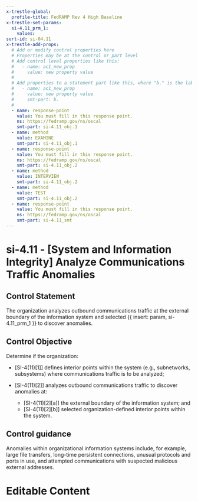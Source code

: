 ```yaml
---
x-trestle-global:
  profile-title: FedRAMP Rev 4 High Baseline
x-trestle-set-params:
  si-4.11_prm_1:
    values:
sort-id: si-04.11
x-trestle-add-props:
  # Add or modify control properties here
  # Properties may be at the control or part level
  # Add control level properties like this:
  #   - name: ac1_new_prop
  #     value: new property value
  #
  # Add properties to a statement part like this, where "b." is the label of the target statement part
  #   - name: ac1_new_prop
  #     value: new property value
  #     smt-part: b.
  #
  - name: response-point
    value: You must fill in this response point.
    ns: https://fedramp.gov/ns/oscal
    smt-part: si-4.11_obj.1
  - name: method
    value: EXAMINE
    smt-part: si-4.11_obj.1
  - name: response-point
    value: You must fill in this response point.
    ns: https://fedramp.gov/ns/oscal
    smt-part: si-4.11_obj.2
  - name: method
    value: INTERVIEW
    smt-part: si-4.11_obj.2
  - name: method
    value: TEST
    smt-part: si-4.11_obj.2
  - name: response-point
    value: You must fill in this response point.
    ns: https://fedramp.gov/ns/oscal
    smt-part: si-4.11_smt
---
```


# si-4.11 - \[System and Information Integrity\] Analyze Communications Traffic Anomalies

## Control Statement

The organization analyzes outbound communications traffic at the external boundary of the information system and selected {{ insert: param, si-4.11_prm_1 }} to discover anomalies.

## Control Objective

Determine if the organization:

- \[SI-4(11)[1]\] defines interior points within the system (e.g., subnetworks, subsystems) where communications traffic is to be analyzed;

- \[SI-4(11)[2]\] analyzes outbound communications traffic to discover anomalies at:

  - \[SI-4(11)[2][a]\] the external boundary of the information system; and
  - \[SI-4(11)[2][b]\] selected organization-defined interior points within the system.

## Control guidance

Anomalies within organizational information systems include, for example, large file transfers, long-time persistent connections, unusual protocols and ports in use, and attempted communications with suspected malicious external addresses.

# Editable Content

<!-- Make additions and edits below -->
<!-- The above represents the contents of the control as received by the profile, prior to additions. -->
<!-- If the profile makes additions to the control, they will appear below. -->
<!-- The above markdown may not be edited but you may edit the content below, and/or introduce new additions to be made by the profile. -->
<!-- If there is a yaml header at the top, parameter values may be edited. Use --set-parameters to incorporate the changes during assembly. -->
<!-- The content here will then replace what is in the profile for this control, after running profile-assemble. -->
<!-- The added parts in the profile for this control are below.  You may edit them and/or add new ones. -->
<!-- Each addition must have a heading either of the form ## Control my_addition_name -->
<!-- or ## Part a. (where the a. refers to one of the control statement labels.) -->
<!-- "## Control" parts are new parts added after the statement part. -->
<!-- "## Part" parts are new parts added into the top-level statement part with that label. -->
<!-- Subparts may be added with nested hash levels of the form ### My Subpart Name -->
<!-- underneath the parent ## Control or ## Part being added -->
<!-- See https://ibm.github.io/compliance-trestle/tutorials/ssp_profile_catalog_authoring/ssp_profile_catalog_authoring for guidance. -->
